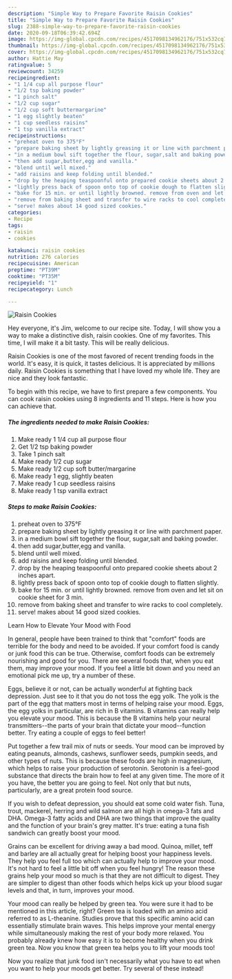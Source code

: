 ```yaml
---
description: "Simple Way to Prepare Favorite Raisin Cookies"
title: "Simple Way to Prepare Favorite Raisin Cookies"
slug: 2388-simple-way-to-prepare-favorite-raisin-cookies
date: 2020-09-18T06:39:42.694Z
image: https://img-global.cpcdn.com/recipes/4517098134962176/751x532cq70/raisin-cookies-recipe-main-photo.jpg
thumbnail: https://img-global.cpcdn.com/recipes/4517098134962176/751x532cq70/raisin-cookies-recipe-main-photo.jpg
cover: https://img-global.cpcdn.com/recipes/4517098134962176/751x532cq70/raisin-cookies-recipe-main-photo.jpg
author: Hattie May
ratingvalue: 5
reviewcount: 34259
recipeingredient:
- "1 1/4 cup all purpose flour"
- "1/2 tsp baking powder"
- "1 pinch salt"
- "1/2 cup sugar"
- "1/2 cup soft buttermargarine"
- "1 egg slightly beaten"
- "1 cup seedless raisins"
- "1 tsp vanilla extract"
recipeinstructions:
- "preheat oven to 375°F"
- "prepare baking sheet by lightly greasing it or line with parchment paper."
- "in a medium bowl sift together the flour, sugar,salt and baking powder."
- "then add sugar,butter,egg and vanilla."
- "blend until well mixed."
- "add raisins and keep folding until blended."
- "drop by the heaping teaspoonful onto prepared cookie sheets about 2 inches apart."
- "lightly press back of spoon onto top of cookie dough to flatten slightly."
- "bake for 15 min. or until lightly browned. remove from oven and let sit on cookie sheet for 3 min."
- "remove from baking sheet and transfer to wire racks to cool completely."
- "serve! makes about 14 good sized cookies."
categories:
- Recipe
tags:
- raisin
- cookies

katakunci: raisin cookies 
nutrition: 276 calories
recipecuisine: American
preptime: "PT39M"
cooktime: "PT35M"
recipeyield: "1"
recipecategory: Lunch

---
```



![Raisin Cookies](https://img-global.cpcdn.com/recipes/4517098134962176/751x532cq70/raisin-cookies-recipe-main-photo.jpg)

Hey everyone, it's Jim, welcome to our recipe site. Today, I will show you a way to make a distinctive dish, raisin cookies. One of my favorites. This time, I will make it a bit tasty. This will be really delicious.

Raisin Cookies is one of the most favored of recent trending foods in the world. It's easy, it is quick, it tastes delicious. It is appreciated by millions daily. Raisin Cookies is something that I have loved my whole life. They are nice and they look fantastic.




To begin with this recipe, we have to first prepare a few components. You can cook raisin cookies using 8 ingredients and 11 steps. Here is how you can achieve that.

<!--inarticleads1-->

##### The ingredients needed to make Raisin Cookies:

1. Make ready 1 1/4 cup all purpose flour
1. Get 1/2 tsp baking powder
1. Take 1 pinch salt
1. Make ready 1/2 cup sugar
1. Make ready 1/2 cup soft butter/margarine
1. Make ready 1 egg, slightly beaten
1. Make ready 1 cup seedless raisins
1. Make ready 1 tsp vanilla extract




<!--inarticleads2-->

##### Steps to make Raisin Cookies:

1. preheat oven to 375°F
1. prepare baking sheet by lightly greasing it or line with parchment paper.
1. in a medium bowl sift together the flour, sugar,salt and baking powder.
1. then add sugar,butter,egg and vanilla.
1. blend until well mixed.
1. add raisins and keep folding until blended.
1. drop by the heaping teaspoonful onto prepared cookie sheets about 2 inches apart.
1. lightly press back of spoon onto top of cookie dough to flatten slightly.
1. bake for 15 min. or until lightly browned. remove from oven and let sit on cookie sheet for 3 min.
1. remove from baking sheet and transfer to wire racks to cool completely.
1. serve! makes about 14 good sized cookies.




Learn How to Elevate Your Mood with Food


In general, people have been trained to think that "comfort" foods are terrible for the body and need to be avoided. If your comfort food is candy or junk food this can be true. Otherwise, comfort foods can be extremely nourishing and good for you. There are several foods that, when you eat them, may improve your mood. If you feel a little bit down and you need an emotional pick me up, try a number of these.

Eggs, believe it or not, can be actually wonderful at fighting back depression. Just see to it that you do not toss the egg yolk. The yolk is the part of the egg that matters most in terms of helping raise your mood. Eggs, the egg yolks in particular, are rich in B vitamins. B vitamins can really help you elevate your mood. This is because the B vitamins help your neural transmitters--the parts of your brain that dictate your mood--function better. Try eating a couple of eggs to feel better!

Put together a few trail mix of nuts or seeds. Your mood can be improved by eating peanuts, almonds, cashews, sunflower seeds, pumpkin seeds, and other types of nuts. This is because these foods are high in magnesium, which helps to raise your production of serotonin. Serotonin is a feel-good substance that directs the brain how to feel at any given time. The more of it you have, the better you are going to feel. Not only that but nuts, particularly, are a great protein food source.

If you wish to defeat depression, you should eat some cold water fish. Tuna, trout, mackerel, herring and wild salmon are all high in omega-3 fats and DHA. Omega-3 fatty acids and DHA are two things that improve the quality and the function of your brain's grey matter. It's true: eating a tuna fish sandwich can greatly boost your mood. 

Grains can be excellent for driving away a bad mood. Quinoa, millet, teff and barley are all actually great for helping boost your happiness levels. They help you feel full too which can actually help to improve your mood. It's not hard to feel a little bit off when you feel hungry! The reason these grains help your mood so much is that they are not difficult to digest. They are simpler to digest than other foods which helps kick up your blood sugar levels and that, in turn, improves your mood.

Your mood can really be helped by green tea. You were sure it had to be mentioned in this article, right? Green tea is loaded with an amino acid referred to as L-theanine. Studies prove that this specific amino acid can essentially stimulate brain waves. This helps improve your mental energy while simultaneously making the rest of your body more relaxed. You probably already knew how easy it is to become healthy when you drink green tea. Now you know that green tea helps you to lift your moods too!

Now you realize that junk food isn't necessarily what you have to eat when you want to help your moods get better. Try several of these instead!


